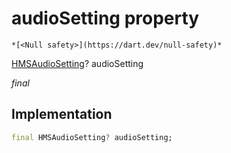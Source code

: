 


# audioSetting property




    *[<Null safety>](https://dart.dev/null-safety)*


[HMSAudioSetting](../../hmssdk_flutter/HMSAudioSetting-class.md)? audioSetting
  
_final_






## Implementation

```dart
final HMSAudioSetting? audioSetting;


```







